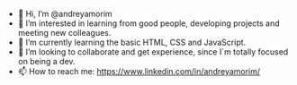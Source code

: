- 👋 Hi, I’m @andreyamorim
- 👀 I’m interested in learning from good people, developing projects and meeting new colleagues.
- 🌱 I’m currently learning the basic HTML, CSS and JavaScript.
- 💞️ I’m looking to collaborate and get experience, since I´m totally focused on being a dev.
- 📫 How to reach me: https://www.linkedin.com/in/andreyamorim/

<!---
andreyamorim/andreyamorim is a ✨ special ✨ repository because its `README.md` (this file) appears on your GitHub profile.
You can click the Preview link to take a look at your changes.
--->
